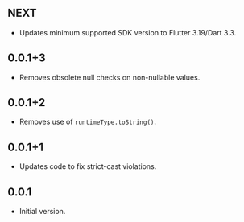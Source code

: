## NEXT

- Updates minimum supported SDK version to Flutter 3.19/Dart 3.3.

## 0.0.1+3

- Removes obsolete null checks on non-nullable values.

## 0.0.1+2

- Removes use of `runtimeType.toString()`.

## 0.0.1+1

- Updates code to fix strict-cast violations.

## 0.0.1

- Initial version.
